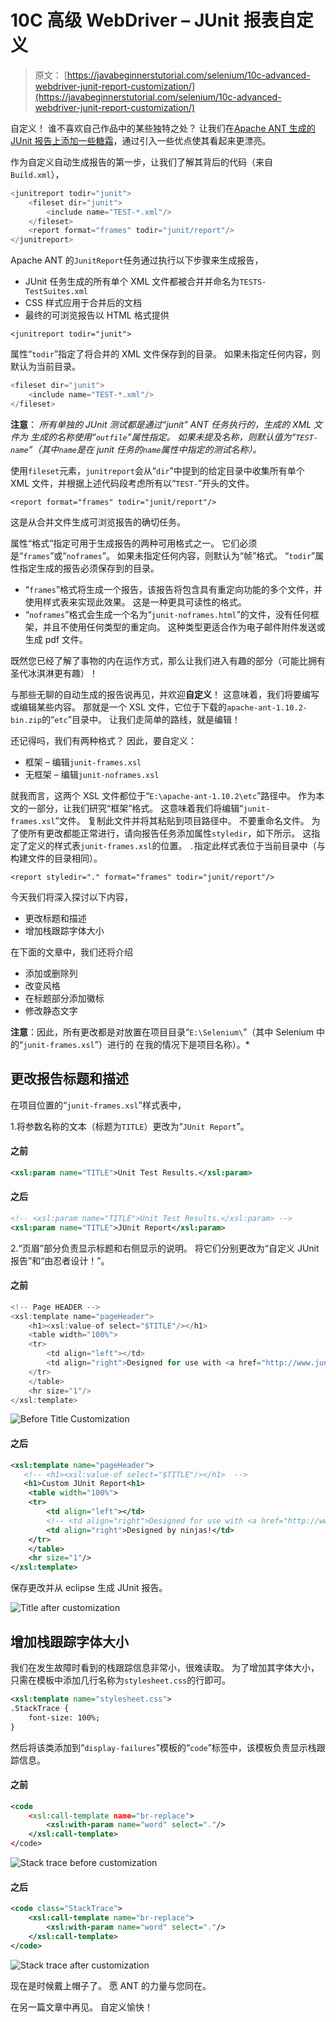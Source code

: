 # 10C 高级 WebDriver – JUnit 报表自定义

> 原文： [https://javabeginnerstutorial.com/selenium/10c-advanced-webdriver-junit-report-customization/](https://javabeginnerstutorial.com/selenium/10c-advanced-webdriver-junit-report-customization/)

自定义！ 谁不喜欢自己作品中的某些独特之处？ 让我们在[Apache ANT 生成的 JUnit 报告上添加一些糖霜](https://javabeginnerstutorial.com/selenium/10b-advanced-webdriver-generating-junit-reports/)，通过引入一些优点使其看起来更漂亮。

作为自定义自动生成报告的第一步，让我们了解其背后的代码（来自`Build.xml`），

```java
<junitreport todir="junit">
    <fileset dir="junit">
        <include name="TEST-*.xml"/>
    </fileset>
    <report format="frames" todir="junit/report"/>
</junitreport>
```

Apache ANT 的`JunitReport`任务通过执行以下步骤来生成报告，

*   JUnit 任务生成的所有单个 XML 文件都被合并并命名为`TESTS-TestSuites.xml`
*   CSS 样式应用于合并后的文档
*   最终的可浏览报告以 HTML 格式提供

`<junitreport todir="junit">`

属性“`todir`”指定了将合并的 XML 文件保存到的目录。 如果未指定任何内容，则默认为当前目录。

```java
<fileset dir="junit">
    <include name="TEST-*.xml"/>
</fileset> 
```

**注意**： *所有单独的 JUnit 测试都是通过“junit” ANT 任务执行的，生成的 XML 文件为 生成的名称使用“`outfile`”属性指定。 如果未提及名称，则默认值为“`TEST-name`”（其中`name`是在 junit 任务的`name`属性中指定的测试名称）。*

使用`fileset`元素，`junitreport`会从“`dir`”中提到的给定目录中收集所有单个 XML 文件，并根据上述代码段考虑所有以“`TEST-`”开头的文件。

`<report format="frames" todir="junit/report"/>`

这是从合并文件生成可浏览报告的确切任务。

属性“格式”指定可用于生成报告的两种可用格式之一。 它们必须是“`frames`”或“`noframes`”。 如果未指定任何内容，则默认为“帧”格式。 “`todir`”属性指定生成的报告必须保存到的目录。

*   “`frames`”格式将生成一个报告，该报告将包含具有重定向功能的多个文件，并使用样式表来实现此效果。 这是一种更具可读性的格式。
*   “`noframes`”格式会生成一个名为“`junit-noframes.html`”的文件，没有任何框架，并且不使用任何类型的重定向。 这种类型更适合作为电子邮件附件发送或生成 pdf 文件。

既然您已经了解了事物的内在运作方式，那么让我们进入有趣的部分（可能比拥有圣代冰淇淋更有趣）！

与那些无聊的自动生成的报告说再见，并欢迎**自定义**！ 这意味着，我们将要编写或编辑某些内容。 那就是一个 XSL 文件，它位于下载的`apache-ant-1.10.2-bin.zip`的“`etc`”目录中。 让我们走简单的路线，就是编辑！

还记得吗，我们有两种格式？ 因此，要自定义：

*   框架 – 编辑`junit-frames.xsl`
*   无框架 – 编辑`junit-noframes.xsl`

就我而言，这两个 XSL 文件都位于“`E:\apache-ant-1.10.2\etc`”路径中。 作为本文的一部分，让我们研究“框架”格式。 这意味着我们将编辑“`junit-frames.xsl`”文件。 复制此文件并将其粘贴到项目路径中。 不要重命名文件。 为了使所有更改都能正常进行，请向报告任务添加属性`styledir`，如下所示。 这指定了定义的样式表`junit-frames.xsl`的位置。 `.`指定此样式表位于当前目录中（与构建文件的目录相同）。

`<report styledir="." format="frames" todir="junit/report"/>`

今天我们将深入探讨以下内容，

*   更改标题和描述
*   增加栈跟踪字体大小

在下面的文章中，我们还将介绍

*   添加或删除列
*   改变风格
*   在标题部分添加徽标
*   修改静态文字

**注意**：因此，所有更改都是对放置在项目目录“`E:\Selenium\`”（其中 Selenium 中的“`junit-frames.xsl`”）进行的 在我的情况下是项目名称）。*

## 更改报告标题和描述

在项目位置的“`junit-frames.xsl`”样式表中，

1.将参数名称的文本（标题为`TITLE`）更改为“`JUnit Report`”。

#### 之前

```xml
<xsl:param name="TITLE">Unit Test Results.</xsl:param>
```

#### 之后

```xml
<!-- <xsl:param name="TITLE">Unit Test Results.</xsl:param> -->
<xsl:param name="TITLE">JUnit Report</xsl:param>
```

2.“页眉”部分负责显示标题和右侧显示的说明。 将它们分别更改为“自定义 JUnit 报告”和“由忍者设计！”。

#### 之前

```java
<!-- Page HEADER -->
<xsl:template name="pageHeader">
    <h1><xsl:value-of select="$TITLE"/></h1>
    <table width="100%">
    <tr>
        <td align="left"></td>
        <td align="right">Designed for use with <a href="http://www.junit.org/">JUnit</a> and <a href="http://ant.apache.org/">Ant</a>.</td>
    </tr>
    </table>
    <hr size="1"/>
</xsl:template>
```

![Before Title Customization](img/105704c5b193643f7f113ac0be161c95.png)

#### 之后

```xml
<xsl:template name="pageHeader">
   <!-- <h1><xsl:value-of select="$TITLE"/></h1>  -->
   <h1>Custom JUnit Report<h1>
    <table width="100%">
    <tr>
        <td align="left"></td>
        <!-- <td align="right">Designed for use with <a href="http://www.junit.org/">JUnit</a> and <a href="http://ant.apache.org/">Ant</a>.</td> -->
        <td align="right">Designed by ninjas!</td>
    </tr>
    </table>
    <hr size="1"/>
</xsl:template>
```

保存更改并从 eclipse 生成 JUnit 报告。

![Title after customization](img/79f7da90cc8512a6f3a09a33020e5481.png)

## 增加栈跟踪字体大小

我们在发生故障时看到的栈跟踪信息非常小，很难读取。 为了增加其字体大小，只需在模板中添加几行名称为`stylesheet.css`的行即可。

```xml
<xsl:template name="stylesheet.css">
.StackTrace {
    font-size: 100%;
}
```

然后将该类添加到“`display-failures`”模板的“`code`”标签中，该模板负责显示栈跟踪信息。

#### 之前

```xml
<code
    <xsl:call-template name="br-replace">
        <xsl:with-param name="word" select="."/>
    </xsl:call-template>
</code>
```

![Stack trace before customization](img/bb8d2d9cffa6c125da7d189e67916d17.png)

#### 之后

```xml
<code class="StackTrace">
    <xsl:call-template name="br-replace">
        <xsl:with-param name="word" select="."/>
    </xsl:call-template>
</code>
```

![Stack trace after customization](img/aa339356190129736acc86ac3372a513.png)

现在是时候戴上帽子了。 愿 ANT 的力量与您同在。

在另一篇文章中再见。 自定义愉快！
